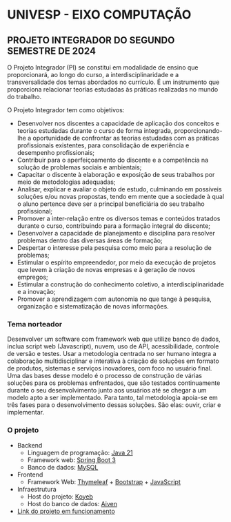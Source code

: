 # UNIVESP - EIXO COMPUTAÇÃO
## PROJETO INTEGRADOR DO SEGUNDO SEMESTRE DE 2024

O Projeto Integrador (PI) se constitui em modalidade de ensino que proporcionará, ao longo do curso, a interdisciplinaridade e a transversalidade dos temas abordados no currículo. É um instrumento que proporciona
relacionar teorias estudadas às práticas realizadas no mundo do trabalho.

O Projeto Integrador tem como objetivos:

* Desenvolver nos discentes a capacidade de aplicação dos conceitos e teorias estudadas
durante o curso de forma integrada, proporcionando-lhe a oportunidade de confrontar as
teorias estudadas com as práticas profissionais existentes, para consolidação de experiência e desempenho profissionais;
* Contribuir para o aperfeiçoamento do discente e a competência na solução de problemas
sociais e ambientais;
* Capacitar o discente à elaboração e exposição de seus trabalhos por meio de metodologias
adequadas;
* Analisar, explicar e avaliar o objeto de estudo, culminando em possíveis soluções e/ou novas propostas, tendo em mente que a sociedade à qual o aluno pertence deve ser a principal beneficiária do seu trabalho profissional;
* Promover a inter-relação entre os diversos temas e conteúdos tratados durante o curso,
contribuindo para a formação integral do discente;
* Desenvolver a capacidade de planejamento e disciplina para resolver problemas dentro das
diversas áreas de formação;
* Despertar o interesse pela pesquisa como meio para a resolução de problemas;
* Estimular o espírito empreendedor, por meio da execução de projetos que levem à criação
de novas empresas e à geração de novos empregos;
* Estimular a construção do conhecimento coletivo, a interdisciplinaridade e a inovação;
* Promover a aprendizagem com autonomia no que tange à pesquisa, organização e sistematização de novas informações.

### Tema norteador

Desenvolver um software com framework web que utilize banco de dados, inclua script web (Javascript), nuvem, uso de API, acessibilidade, controle de versão e testes.
Usar a metodologia centrada no ser humano integra a colaboração multidisciplinar e interativa à criação de soluções em formato de produtos, sistemas e serviços inovadores, com foco no usuário final. Uma das bases
desse modelo é o processo de construção de várias soluções para os problemas enfrentados, que são testados continuamente durante o seu desenvolvimento junto aos usuários até se chegar a um modelo apto a
ser implementado.
Para tanto, tal metodologia apoia-se em três fases para o desenvolvimento dessas soluções. São elas: ouvir,
criar e implementar.

### O projeto

* Backend
  * Linguagem de programação: [Java 21](https://www.oracle.com/java/)
  * Framework web: [Spring Boot 3](https://spring.io/projects/spring-boot)
  * Banco de dados: [MySQL](https://www.mysql.com/)
* Frontend
  * Framework Web: [Thymeleaf](https://www.thymeleaf.org/) + [Bootstrap](https://getbootstrap.com/) + [JavaScript](https://developer.mozilla.org/pt-BR/docs/Web/JavaScript)
* Infraestrutura
  * Host do projeto: [Koyeb](https://www.koyeb.com/)
  * Host do banco de dados: [Aiven](https://aiven.io/)
* [Link do projeto em funcionamento](https://literary-lira-pi-univesp-2024-s2-t8-dd44bae0.koyeb.app/)
